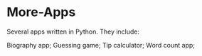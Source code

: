 # More-Apps

Several apps written in Python. They include:

Biography app;
Guessing game;
Tip calculator;
Word count app;
